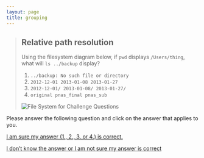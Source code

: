 ```yaml
---
layout: page
title: grouping
---
```



> ## Relative path resolution
> 
> Using the filesystem diagram below, if `pwd` displays `/Users/thing`,
> what will `ls ../backup` display?
> 
> 1.  `../backup: No such file or directory`
> 2.  `2012-12-01 2013-01-08 2013-01-27`
> 3.  `2012-12-01/ 2013-01-08/ 2013-01-27/`
> 4.  `original pnas_final pnas_sub`
> 
> ![File System for Challenge Questions](/fig/filesystem-challenge.svg)



Please answer the following question and click on the answer that applies to you.

[I am sure my answer (1., 2., 3. or 4.) is correct.](./groups2)

[I don’t know the answer or I am not sure my answer is correct](./groups4)

